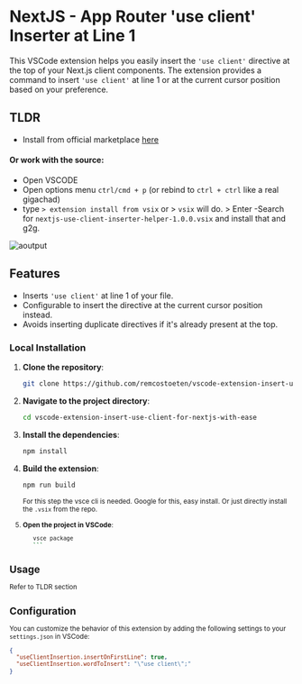 # NextJS - App Router 'use client' Inserter at Line 1

This VSCode extension helps you easily insert the `'use client'` directive at the top of your Next.js client components. The extension provides a command to insert `'use client'` at line 1 or at the current cursor position based on your preference.

 ## TLDR
 - Install from official marketplace [here](https://marketplace.visualstudio.com/items?itemName=RemcoStoeten.nextjs-use-client-inserter-helper)

#### Or work with the source:
 
- Open VSCODE
- Open options menu `ctrl/cmd + p` (or rebind to `ctrl + ctrl` like a real gigachad)
- type `> extension install from vsix` or > `vsix`  will do. > Enter
-Search for `nextjs-use-client-inserter-helper-1.0.0.vsix` and install that and g2g.

![aoutput](https://github.com/user-attachments/assets/318dd2d8-b05c-4f74-a396-3ecbc710f9a7)

## Features

- Inserts `'use client'` at line 1 of your file.
- Configurable to insert the directive at the current cursor position instead.
- Avoids inserting duplicate directives if it's already present at the top.

### Local Installation

1. **Clone the repository**:
    ```bash
    git clone https://github.com/remcostoeten/vscode-extension-insert-use-client-for-nextjs-with-ease.git
    ```

2. **Navigate to the project directory**:
    ```bash
    cd vscode-extension-insert-use-client-for-nextjs-with-ease
    ```

3. **Install the dependencies**:
    ```bash
    npm install
    ```

4. **Build the extension**:
    ```bash
    npm run build
    ```

    <small>For this step the vsce cli is needed. Google for this, easy install. Or just directly install the `.vsix` from the repo.
5. **Open the project in VSCode**:
    ```bash
       vsce package
       ``` 

## Usage
  Refer to TLDR section

## Configuration

You can customize the behavior of this extension by adding the following settings to your `settings.json` in VSCode:

```json
{
  "useClientInsertion.insertOnFirstLine": true,
  "useClientInsertion.wordToInsert": "\"use client\";"
}
